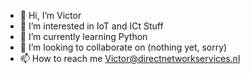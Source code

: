- 👋 Hi, I’m Victor
- 👀 I’m interested in IoT and ICt Stuff
- 🌱 I’m currently learning Python
- 💞️ I’m looking to collaborate on (nothing yet, sorry)
- 📫 How to reach me Victor@directnetworkservices.nl

<!---
victoreesselman/victoreesselman is a ✨ special ✨ repository because its `README.md` (this file) appears on your GitHub profile.
You can click the Preview link to take a look at your changes.
--->
